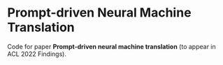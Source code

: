 # Prompt-driven Neural Machine Translation


Code for paper **Prompt-driven neural machine translation** (to appear in ACL 2022 Findings).

